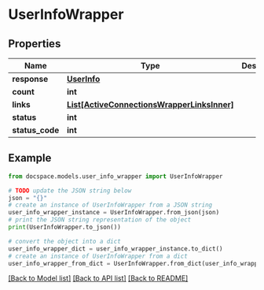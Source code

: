 # UserInfoWrapper


## Properties

Name | Type | Description | Notes
------------ | ------------- | ------------- | -------------
**response** | [**UserInfo**](UserInfo.md) |  | [optional] 
**count** | **int** |  | [optional] 
**links** | [**List[ActiveConnectionsWrapperLinksInner]**](ActiveConnectionsWrapperLinksInner.md) |  | [optional] 
**status** | **int** |  | [optional] 
**status_code** | **int** |  | [optional] 

## Example

```python
from docspace.models.user_info_wrapper import UserInfoWrapper

# TODO update the JSON string below
json = "{}"
# create an instance of UserInfoWrapper from a JSON string
user_info_wrapper_instance = UserInfoWrapper.from_json(json)
# print the JSON string representation of the object
print(UserInfoWrapper.to_json())

# convert the object into a dict
user_info_wrapper_dict = user_info_wrapper_instance.to_dict()
# create an instance of UserInfoWrapper from a dict
user_info_wrapper_from_dict = UserInfoWrapper.from_dict(user_info_wrapper_dict)
```
[[Back to Model list]](../README.md#documentation-for-models) [[Back to API list]](../README.md#documentation-for-api-endpoints) [[Back to README]](../README.md)


